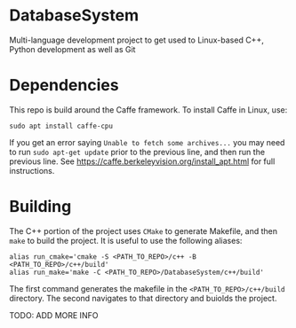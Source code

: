 # DatabaseSystem
Multi-language development project to get used to Linux-based C++, Python development as well as Git  
  
# Dependencies  
This repo is build around the Caffe framework. To install Caffe in Linux, use:  
```
sudo apt install caffe-cpu
```  
If you get an error saying `Unable to fetch some archives...` you may need to run `sudo apt-get update` prior to the previous line, and then run the previous line. See https://caffe.berkeleyvision.org/install_apt.html for full instructions. 
  
# Building  
The C++ portion of the project uses `CMake` to generate Makefile, and then `make` to build the project. It is useful to use the following aliases:  
  
```  
alias run_cmake='cmake -S <PATH_TO_REPO>/c++ -B <PATH_TO_REPO>/c++/build'
alias run_make='make -C <PATH_TO_REPO>/DatabaseSystem/c++/build'
```  
The first command generates the makefile in the `<PATH_TO_REPO>/c++/build` directory. The second navigates to that directory and buiolds the project.  
  
TODO: ADD MORE INFO
